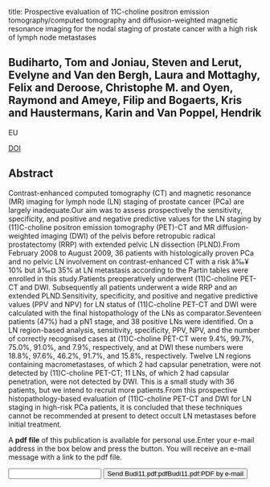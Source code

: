 title: Prospective evaluation of 11C-choline positron emission tomography/computed tomography and diffusion-weighted magnetic resonance imaging for the nodal staging of prostate cancer with a high risk of lymph node metastases

## Budiharto, Tom and Joniau, Steven and Lerut, Evelyne and Van den Bergh, Laura and Mottaghy, Felix and Deroose, Christophe M. and Oyen, Raymond and Ameye, Filip and Bogaerts, Kris and Haustermans, Karin and Van Poppel, Hendrik
EU

<a href="https://doi.org/10.1016/j.eururo.2011.01.015">DOI</a>

## Abstract
Contrast-enhanced computed tomography (CT) and magnetic resonance (MR) imaging for lymph node (LN) staging of prostate cancer (PCa) are largely inadequate.Our aim was to assess prospectively the sensitivity, specificity, and positive and negative predictive values for the LN staging by (11)C-choline positron emission tomography (PET)-CT and MR diffusion-weighted imaging (DWI) of the pelvis before retropubic radical prostatectomy (RRP) with extended pelvic LN dissection (PLND).From February 2008 to August 2009, 36 patients with histologically proven PCa and no pelvic LN involvement on contrast-enhanced CT with a risk â‰¥ 10% but â‰¤ 35% at LN metastasis according to the Partin tables were enrolled in this study.Patients preoperatively underwent (11)C-choline PET-CT and DWI. Subsequently all patients underwent a wide RRP and an extended PLND.Sensitivity, specificity, and positive and negative predictive values (PPV and NPV) for LN status of (11)C-choline PET-CT and DWI were calculated with the final histopathology of the LNs as comparator.Seventeen patients (47%) had a pN1 stage, and 38 positive LNs were identified. On a LN region-based analysis, sensitivity, specificity, PPV, NPV, and the number of correctly recognised cases at (11)C-choline PET-CT were 9.4%, 99.7%, 75.0%, 91.0%, and 7.9%, respectively, and at DWI these numbers were 18.8%, 97.6%, 46.2%, 91.7%, and 15.8%, respectively. Twelve LN regions containing macrometastases, of which 2 had capsular penetration, were not detected by (11)C-choline PET-CT; 11 LNs, of which 2 had capsular penetration, were not detected by DWI. This is a small study with 36 patients, but we intend to recruit more patients.From this prospective histopathology-based evaluation of (11)C-choline PET-CT and DWI for LN staging in high-risk PCa patients, it is concluded that these techniques cannot be recommended at present to detect occult LN metastases before initial treatment.

A <b>pdf file</b> of this publication is available for personal use.Enter your e-mail address in the box below and press the button. You will receive an e-mail message with a link to the pdf file.
<form action="sender.php">  <input type="text" name="email">  <input type="submit" value="Send Budi11.pdf:pdfBudi11.pdf:PDF by e-mail"></form>